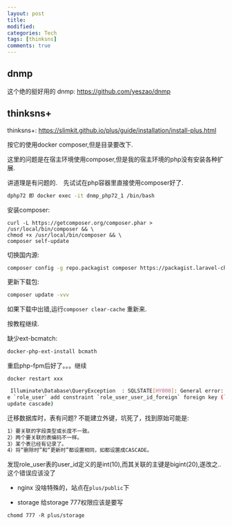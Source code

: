 ```yaml
---
layout: post
title:
modified:
categories: Tech
tags: [thinksns]
comments: true
---
```


## dnmp

这个绝的挺好用的
dnmp: <https://github.com/yeszao/dnmp>

## thinksns+

thinksns+: <https://slimkit.github.io/plus/guide/installation/install-plus.html>


按它的使用docker composer,但是目录要改下.

这里的问题是在宿主环境使用composer,但是我的宿主环境的php没有安装各种扩展.

讲道理是有问题的.　先试试在php容器里直接使用composer好了.

```sh
dphp72 即 docker exec -it dnmp_php72_1 /bin/bash
```

安装composer:
```
curl -L https://getcomposer.org/composer.phar > /usr/local/bin/composer && \
chmod +x /usr/local/bin/composer && \
composer self-update
```

切换国内源:
```sh
composer config -g repo.packagist composer https://packagist.laravel-china.org
```

更新下载包:
```sh
composer update -vvv
```
如果下载中出错,运行`composer clear-cache` 重新来.

按教程继续.

缺少ext-bcmatch:

```sh
docker-php-ext-install bcmath
```

重启php-fpm后好了。。。继续
```
docker restart xxx
```


```sh
 Illuminate\Database\QueryException  : SQLSTATE[HY000]: General error: 1215 Cannot add foreign key constraint (SQL: alter tabl
e `role_user` add constraint `role_user_user_id_foreign` foreign key (`user_id`) references `users` (`id`) on delete cascade on 
update cascade) 
```
迁移数据库时，表有问题?
不能建立外键，坑死了，找到原始可能是:
```sh
1）要关联的字段类型或长度不一致。
2）两个要关联的表编码不一样。
3）某个表已经有记录了。
4）将“删除时”和“更新时”都设置相同，如都设置成CASCADE。
```

发现role_user表的user_id定义的是int(10),而其关联的主键是bigint(20),遂改之..这个错误应该没了


* nginx
没啥特殊的，站点在`plus/public`下

* storage
给storage 777权限应该是要写
```
chomd 777 -R plus/storage
```





